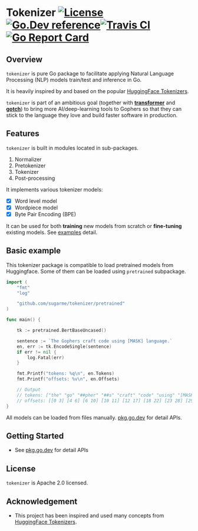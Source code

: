 # Tokenizer [![License](https://img.shields.io/:license-apache-blue.svg)](https://opensource.org/licenses/Apache-2.0)[![Go.Dev reference](https://img.shields.io/badge/go.dev-reference-007d9c?logo=go&logoColor=white&style=flat-square)](https://pkg.go.dev/github.com/sugarme/tokenizer?tab=doc)[![Travis CI](https://api.travis-ci.org/sugarme/tokenizer.svg?branch=master)](https://travis-ci.org/sugarme/tokenizer)[![Go Report Card](https://goreportcard.com/badge/github.com/sugarme/tokenizer)](https://goreportcard.com/report/github.com/sugarme/tokenizer) 

## Overview

`tokenizer` is pure Go package to facilitate applying Natural Language Processing (NLP) models train/test and inference in Go. 

It is heavily inspired by and based on the popular [HuggingFace Tokenizers](https://github.com/huggingface/tokenizers). 

`tokenizer` is part of an ambitious goal (together with [**transformer**](https://github.com/sugarme/transformer) and [**gotch**](https://github.com/sugarme/gotch)) to bring more AI/deep-learning tools to Gophers so that they can stick to the language they love and build faster software in production. 

## Features

`tokenizer` is built in modules located in sub-packages. 
1. Normalizer
2. Pretokenizer
3. Tokenizer
4. Post-processing

It implements various tokenizer models: 
- [x] Word level model
- [x] Wordpiece model
- [x] Byte Pair Encoding (BPE)

It can be used for both **training** new models from scratch or **fine-tuning** existing models. See [examples](./example) detail.

## Basic example

This tokenizer package is compatible to load pretrained models from Huggingface. Some of them can be loaded using `pretrained` subpackage.

```go
import (
	"fmt"
	"log"

	"github.com/sugarme/tokenizer/pretrained"
)

func main() {

	tk := pretrained.BertBaseUncased()

	sentence := `The Gophers craft code using [MASK] language.`
	en, err := tk.EncodeSingle(sentence)
	if err != nil {
		log.Fatal(err)
	}

	fmt.Printf("tokens: %q\n", en.Tokens)
	fmt.Printf("offsets: %v\n", en.Offsets)

	// Output
	// tokens: ["the" "go" "##pher" "##s" "craft" "code" "using" "[MASK]" "language" "."]
	// offsets: [[0 3] [4 6] [6 10] [10 11] [12 17] [18 22] [23 28] [29 35] [36 44] [44 45]]
}
```

All models can be loaded from files manually. [pkg.go.dev](https://pkg.go.dev/github.com/sugarme/tokenizer?tab=doc) for detail APIs.


## Getting Started

- See [pkg.go.dev](https://pkg.go.dev/github.com/sugarme/tokenizer?tab=doc) for detail APIs 


## License

`tokenizer` is Apache 2.0 licensed.


## Acknowledgement

- This project has been inspired and used many concepts from [HuggingFace Tokenizers](https://github.com/huggingface/tokenizers).


